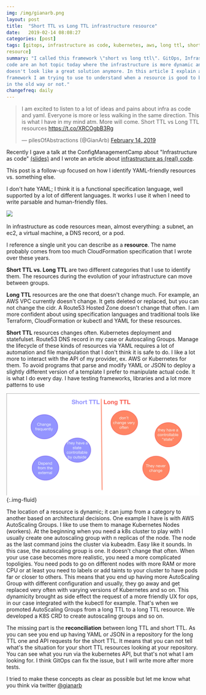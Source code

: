 ```yaml
---
img: /img/gianarb.png
layout: post
title:  "Short TTL vs Long TTL infrastructure resource"
date:   2019-02-14 08:08:27
categories: [post]
tags: [gitops, infrastructure as code, kubernetes, aws, long ttl, short ttl,
resource]
summary: "I called this framework \"short vs long ttl\". GitOps, Infrastructure as
code are an hot topic today where the infrastructure is more dynamic and YAML
doesn't look like a great solution anymore. In this article I explain a
framework I am trying to use to understand when a resource is good to be managed
in the old way or not."
changefreq: daily
---
```

<blockquote class="tw-align-center twitter-tweet"><p lang="en" dir="ltr">I am excited to listen
to a lot of ideas and pains about infra as code and yaml. Everyone is more or
less walking in the same direction. This is what I have in my mind atm. More
will come. Short TTL vs Long TTL resources <a
href="https://t.co/XRCOgbB3Rg">https://t.co/XRCOgbB3Rg</a></p>&mdash;
pilesOfAbstractions (@GianArb) <a
href="https://twitter.com/GianArb/status/1095960644195680257?ref_src=twsrc%5Etfw">February
14, 2019</a></blockquote> <script async
src="https://platform.twitter.com/widgets.js" charset="utf-8"></script>

Recently I gave a talk at the ConfigManagementCamp about "Infrastructure as
code"
[(slides)](https://speakerdeck.com/gianarb/cfgmgmtcamp-infrastructure-as-code-should-contain-code)
and I wrote an article about [infrastructure as {real}
code](/blog/infrastructure-as-real-code).

This post is a follow-up focused on how I identify YAML-friendly resources vs.
something else.

I don't hate YAML; I think it is a functional specification language, well
supported by a lot of different languages. It works I use it when I need to
write parsable and human-friendly files.

![](https://media.giphy.com/media/1Mng0gXC5Tpcs/giphy.gif)

In infrastructure as code resources mean, almost everything: a subnet, an ec2, a
virtual machine, a DNS record, or a pod.

I reference a single unit you can describe as a **resource**. The name probably
comes from too much CloudFormation specification that I wrote over these years.

**Short TTL vs. Long TTL** are two different categories that I use to identify
them. The resources during the evolution of your infrastructure can move between
groups.

**Long TTL** resources are the one that doesn't change much. For example, an AWS
VPC currently doesn't change. It gets deleted or replaced, but you can not
change the cidr. A Route53 Hosted Zone doesn't change that often. I am more
confident about using specification languages and traditional tools like
Terraform, CloudFormation or kubectl and YAML for these resources.

**Short TTL** resources changes often. Kubernetes deployment and statefulset.
Route53 DNS record in my case or Autoscaling Groups.  Manage the lifecycle of
these kinds of resources via YAML requires a lot of automation and file
manipulation that I don't think it is safe to do. I like a lot more to interact
with the API of my provider, ex. AWS or Kubernetes for them. To avoid programs
that parse and modify YAML or JSON to deploy a slightly different version of a
template I prefer to manipulate actual code. It is what I do every day. I have
testing frameworks, libraries and a lot more patterns to use


![](/img/shortlongttl.png){:.img-fluid}

The location of a resource is dynamic; it can jump from a category to another
based on architectural decisions. One example I have is with AWS AutoScaling
Groups.  I like to use them to manage Kubernetes Nodes (workers). At the
beginning when you need a k8s cluster to play with I usually create one
autoscaling group with n replicas of the node. The node as the last command
joins the cluster via kubeadm. Easy like it sounds. In this case, the
autoscaling group is one. It doesn't change that often.  When your use case
becomes more realistic, you need a more complicated topoligies. You need pods to
go on different nodes with more RAM or more CPU or at least you need to labels
or add taints to your cluster to have pods far or closer to others.  This means
that you end up having more AutoScaling Group with different configuration and
usually, they go away and get replaced very often with varying versions of
Kubernetes and so on.  This dynamicity brought as side effect the request of a
more friendly UX for ops, in our case integrated with the kubectl for example.
That's when we promoted AutoScaling Groups from a long TTL to a long TTL
resource.  We developed a K8S CRD to create autoscaling groups and so on.

The missing part is the **reconciliation** between long TTL and short TTL. As
you can see you end up having YAML or JSON in a repository for the long TTL one
and API requests for the short TTL. It means that you can not tell what's the
situation for your short TTL resources looking at your repository.  You can see
what you run via the kubernetes API, but that's not what I am looking for. I
think GitOps can fix the issue, but I will write more after more tests.

I tried to make these concepts as clear as possible but let me know what you
think via twitter [@gianarb](https://twitter.com/gianarb)
